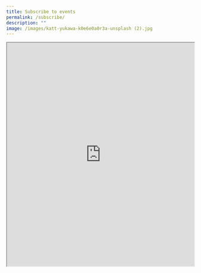 ```yaml
---
title: Subscribe to events
permalink: /subscribe/
description: ""
image: /images/katt-yukawa-k0e6e0a0r3a-unsplash (2).jpg
---
```

<iframe style="width: 100%; height: 600px" src="https://form.gov.sg/653fd394f4b9f80012f2e509" id="iframe"></iframe> <div style="font-family: Sans-Serif; font-size: 12px; color: #999; opacity: 0.5; padding-top: 5px;"></div>